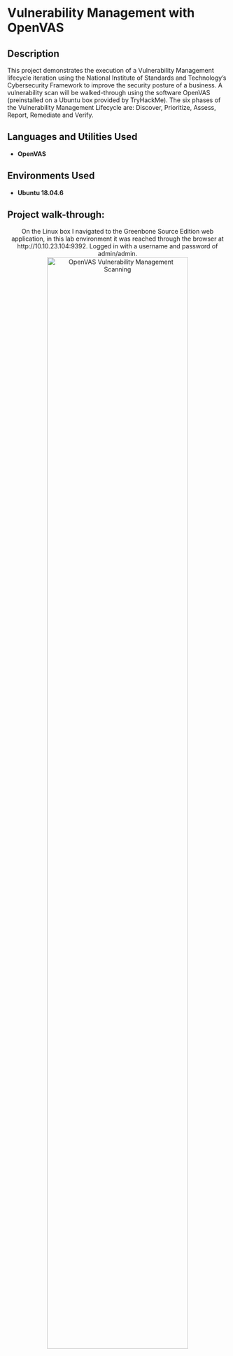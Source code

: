 <h1>Vulnerability Management with OpenVAS</h1>

<h2>Description</h2>
This project demonstrates the execution of a Vulnerability Management lifecycle iteration using the National Institute of Standards and Technology’s Cybersecurity Framework to improve the security posture of a business. A vulnerability scan will be walked-through using the software OpenVAS (preinstalled on a Ubuntu box provided by TryHackMe). The six phases of the Vulnerability Management Lifecycle are: Discover, Prioritize, Assess, Report, Remediate and Verify.
<br />


<h2>Languages and Utilities Used</h2>

- <b>OpenVAS</b> 

<h2>Environments Used </h2>

- <b>Ubuntu 18.04.6</b> 

<h2>Project walk-through:</h2>

<p align="center">
On the Linux box I navigated to the Greenbone Source Edition web application, in this lab environment it was reached through the browser at http://10.10.23.104:9392. Logged in with a username and password of admin/admin. <br/>
<img src="https://imgur.com/soQs5Xm" height="80%" width="80%" alt="OpenVAS Vulnerability Management Scanning"/>
<br />
<br />


<!--
 ```diff
- text in red
+ text in green
! text in orange
# text in gray
@@ text in purple (and bold)@@
```
--!>
